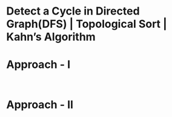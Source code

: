 # Detect a Cycle in Directed Graph(DFS) | Topological Sort | Kahn’s Algorithm


# Approach - I
```cpp



```


# Approach - II
```cpp



```